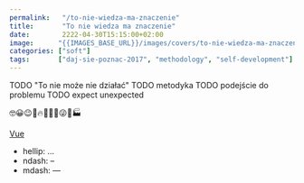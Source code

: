 ```yaml
---
permalink:   "/to-nie-wiedza-ma-znaczenie"
title:       "To nie wiedza ma znaczenie"
date:        2222-04-30T15:15:00+02:00
image:      "{{IMAGES_BASE_URL}}/images/covers/to-nie-wiedza-ma-znaczenie.png"
categories: ["soft"]
tags:       ["daj-sie-poznac-2017", "methodology", "self-development"]
---
```


TODO "To nie może nie działać"
TODO metodyka
TODO podejście do problemu
TODO expect unexpected


🤓😀😉🙂🔥🍞🙁🎨😜🤔🏭

[Vue]( https://vuejs.org/v2/guide/ )

* hellip: …
* ndash:  –
* mdash:  —
